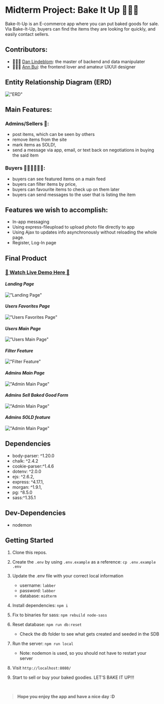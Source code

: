 # Midterm Project: Bake It Up 🎂🍪🍰

Bake-It-Up is an E-commerce app where you can put baked goods for sale. Via Bake-It-Up, buyers can find the items they are looking for quickly, and easily contact sellers.

## Contributors:

- 👨🏼‍💻 [Dan Lindeblom](https://github.com/DLindeblom): the master of backend and data manipulater
- 👩🏻‍🎨 [Ann Bui](https://github.com/thaian161): the frontend lover and amateur UX/UI designer

## Entity Relationship Diagram (ERD)

!["ERD"](https://github.com/thaian161/Bake-It-Up/blob/master/docs/bake-it-up-ERD.png)

## Main Features:

### Admins/Sellers 🔐:

- post items, which can be seen by others
- remove items from the site
- mark items as SOLD!,
- send a message via app, email, or text back on negotiations in buying the said item

### Buyers 💁🏻‍♀️🙆🏻‍♂️:

- buyers can see featured items on a main feed
- buyers can filter items by price,
- buyers can favourite items to check up on them later
- buyers can send messages to the user that is listing the item

## Features we wish to accomplish:

- In-app messaging
- Using express-fileupload to upload photo file directly to app
- Using Ajax to updates info asynchronously without reloading the whole page.
- Register, Log-In page

## Final Product

### [👋 Watch Live Demo Here 👋](https://youtu.be/0k2WaGUxCJ0)

#### _Landing Page_

!["Landing Page"](https://github.com/thaian161/Bake-It-Up/blob/master/docs/BIU-landing.png)

#### _Users Favorites Page_

!["Users Favorites Page"](https://github.com/thaian161/Bake-It-Up/blob/master/docs/fav.png)

#### _Users Main Page_

!["Users Main Page"](https://github.com/thaian161/Bake-It-Up/blob/master/docs/buyer%20main.png)

#### _Filter Feature_

!["Filter Feature"](https://github.com/thaian161/Bake-It-Up/blob/master/docs/filter.png)

#### _Admins Main Page_

!["Admin Main Page"](https://github.com/thaian161/Bake-It-Up/blob/master/docs/admin-main.png)

#### _Admins Sell Baked Good Form_

!["Admin Main Page"](https://github.com/thaian161/Bake-It-Up/blob/master/docs/admin-form.png)

#### _Admins SOLD feature_

!["Admin Main Page"](https://github.com/thaian161/Bake-It-Up/blob/master/docs/SOLD%20feature.png)

## Dependencies

- body-parser: ^1.20.0
- chalk: ^2.4.2
- cookie-parser:^1.4.6
- dotenv: ^2.0.0
- ejs: ^2.6.2,
- express: ^4.17.1,
- morgan: ^1.9.1,
- pg: ^8.5.0
- sass:^1.35.1

## Dev-Dependencies

- nodemon

## Getting Started

1. Clone this repos.
2. Create the `.env` by using `.env.example` as a reference: `cp .env.example .env`
3. Update the .env file with your correct local information

   - username: `labber`
   - password: `labber`
   - database: `midterm`

4. Install dependencies: `npm i`
5. Fix to binaries for sass: `npm rebuild node-sass`
6. Reset database: `npm run db:reset`

   - Check the db folder to see what gets created and seeded in the SDB

7. Run the server: `npm run local`

   - Note: nodemon is used, so you should not have to restart your server

8. Visit `http://localhost:8080/`
9. Start to sell or buy your baked goodies. LET'S BAKE IT UP!!!

<br>

> **Hope you enjoy the app and have a nice day :D**
